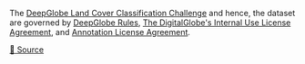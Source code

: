 The [DeepGlobe Land Cover Classification Challenge](https://competitions.codalab.org/competitions/18468) and hence, the dataset are governed by [DeepGlobe Rules](http://deepglobe.org/docs/DeepGlobe_Rules_3_2.pdf), [The DigitalGlobe's Internal Use License Agreement](http://deepglobe.org/docs/CVPR_InternalUseLicenseAgreement_07-11-18.pdf), and [Annotation License Agreement](http://deepglobe.org/docs/Annotation%20License%20Agreement.pdf).

[🔗 Source](https://www.kaggle.com/datasets/balraj98/deepglobe-land-cover-classification-dataset)
